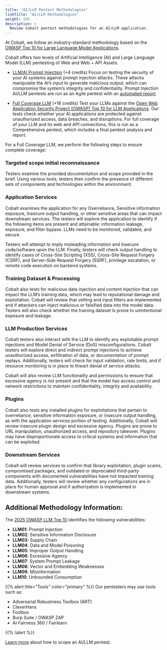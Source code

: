 ```yaml
---
title: "AI/LLM Pentest Methodologies"
linkTitle: "AI/LLM Methodologies"
weight: 269
description: >
  Review Cobalt pentest methodologies for an AI/LLM application.
---
```


At Cobalt, we follow an industry-standard methodology based on the [OWASP Top 10 for Large Language Model Applications]([https://genai.owasp.org/llm-top-10/](https://owasp.org/www-project-top-10-for-large-language-model-applications/)). 

Cobalt offers two levels of Artificial Intelligence (AI) and Large Language Model (LLM) pentesting of Web and Web + API Assets.

- [LLM/AI Prompt Injection](#llm-prompt-injection) (+4 credits)
Focus on testing the security of your AI systems against prompt injection attacks. These attacks manipulate the AI’s input to generate malicious output, which can compromise the system’s integrity and confidentiality. Prompt Injection AI/LLM pentests are run as an Agile pentest with an [automated report](/platform-deep-dive/pentests/reports/#pentest-report-types).

- [Full Coverage LLM](#llm) (+16 credits)
Test your LLMs against the [Open Web Application Security Project (OWASP) Top 10 for LLM Applications](https://owasp.org/www-project-top-10-for-large-language-model-applications/). Our tests check whether your AI applications are protected against unauthorized access, data breaches, and disruptions. For full coverage of your LLM and its web and API connections, this is run as a Comprehensive pentest, which includes a final pentest analysis and report.

For a Full Coverage LLM, we perform the following steps to ensure complete coverage:

### Targeted scope initial reconnaissance
Testers examine the provided documentation and scope provided in the brief. Using various tools, testers then confirm the presence of different sets of components and technologies within the environment. 

### Application Services
Cobalt examines the application for any Overreliance, Sensitive information exposure, Insecure output handling, or other sensitive areas that can impact downstream services. The testers will explore the application to identify if the following items are present and attainable: information leakage, exposure, and filter bypass. LLMs need to be monitored, validated, and secure. 

Testers will attempt to imply misleading information and insecure code/software upon the LLM. Finally, testers will check output handling to identify cases of Cross-Site Scripting (XSS), Cross-Site Request Forgery (CSRF), and Server-Side Request Forgery (SSRF), privilege escalation, or remote code execution on backend systems.

### Training Dataset & Processing
Cobalt also tests for malicious data injection and content injection that can impact the LLM’s training data, which may lead to reputational damage and exploitation. Cobalt will review that vetting and input filters are implemented and if attackers can inject malicious or falsified data into the model data. Testers will also check whether the training dataset is prone to unintentional exposure and leakage.

### LLM Production Services
Cobalt testers also interact with the LLM to identify any exploitable prompt injections and Model Denial of Service (DoS) misconfigurations. Cobalt testers will explore direct and indirect prompt injections to achieve unauthorized access, exfiltration of data, or documentation of prompt replays. Additionally, testers will check for input validation, rate limits, and if resource monitoring is in place to thwart denial of service attacks.

Cobalt will also review LLM functionality and permissions to ensure that excessive agency is not present and that the model has access control and network restrictions to maintain confidentiality, integrity and availability.

### Plugins 
Cobalt also tests any installed plugins for exploitations that pertain to overreliance, sensitive information exposure, or insecure output handling, as with the application services portion of testing. Additionally, Cobalt will review insecure plugin design and excessive agency. Plugins are prone to URL manipulation, unauthorized access, and repository takeover. Plugins may have disproportionate access to critical systems and information that can be exploited. 

### Downstream Services
Cobalt will review services to confirm that library exploitation, plugin scams, compromised packages, and outdated or depreciated third-party components with documented vulnerabilities have not impacted training data. Additionally, testers will review whether any configurations are in place for human approval and if authorization is implemented in downstream systems.

## Additional Methodology Information:
The [2025 OWASP LLM Top 10](https://genai.owasp.org/llm-top-10/) identifies the following vulnerabilities:

- **LLM01**: Prompt Injection
- **LLM02**: Sensitive Information Disclosure
- **LLM03**: Supply Chain
- **LLM04**: Data and Model Poisoning
- **LLM05**: Improper Output Handling 
- **LLM06**: Excessive Agency
- **LLM07**: System Prompt Leakage
- **LLM08**: Vector and Embedding Weaknesses
- **LLM09**: Misinformation
- **LLM10**: Unbounded Consumption

{{% alert title="Tools" color="primary" %}}
Our pentesters may use tools such as:

- Adversarial Robustness Toolbox (ART)
- CleverHans
- Foolbox
- Burp Suite / OWASP ZAP
- AI Fairness 360 / Fairlearn

{{% /alert %}}

[Learn more](/getting-started/planning/#aillm-pentesting) about how to scope an AI/LLM pentest.
